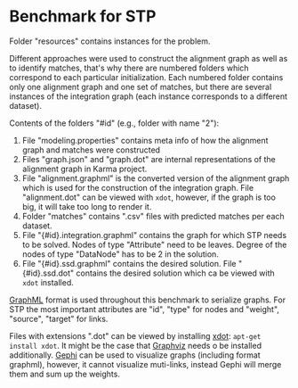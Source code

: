 # Benchmark for STP

Folder "resources" contains instances for the problem.

Different approaches were used to construct the alignment graph as well as to identify matches, that's why there are numbered folders which correspond to each particular initialization.
Each numbered folder contains only one alignment graph and one set of matches, but there are several instances of the integration graph (each instance corresponds to a different dataset).

Contents of the folders "#id" (e.g., folder with name "2"):

1. File "modeling.properties" contains meta info of how the alignment graph and matches were constructed
2. Files "graph.json" and "graph.dot" are internal representations of the alignment graph in Karma project.
3. File "alignment.graphml" is the converted version of the alignment graph which is used for the construction of the integration graph.
    File "alignment.dot" can be viewed with `xdot`, however, if the graph is too big, it will take too long to render it.
4. Folder "matches" contains ".csv" files with predicted matches per each dataset.
5. File "{#id}.integration.graphml" contains the graph for which STP needs to be solved.
    Nodes of type "Attribute" need to be leaves.
    Degree of the nodes of type "DataNode" has to be 2 in the solution.
6. File "{#id}.ssd.graphml" contains the desired solution.
    File "{#id}.ssd.dot" contains the desired solution which ca be viewed with `xdot` installed.

[GraphML](http://graphml.graphdrawing.org/) format is used throughout this benchmark to serialize graphs.
For STP the most important attributes are "id", "type" for nodes and "weight", "source", "target" for links.

Files with extensions ".dot" can be viewed by installing [xdot](http://github.com/jrfonseca/xdot.py):
```apt-get install xdot```.
It might be the case that [Graphviz](http://www.graphviz.org/Download.php) needs o be installed additionally.
[Gephi](http://gephi.org/) can be used to visualize graphs (including format graphml), however, it cannot visualize muti-links, instead Gephi will merge them and sum up the weights.